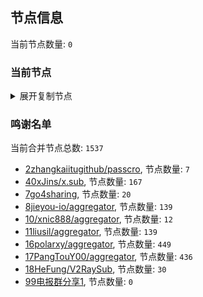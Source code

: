 
## 节点信息
当前节点数量: `0`
### 当前节点
<details>
  <summary>展开复制节点</summary>

    

</details>

### 鸣谢名单
当前合并节点总数: `1537`
- [2zhangkaiitugithub/passcro](https://github.com/zhangkaiitugithub/passcro), 节点数量: `7`
- [40xJins/x.sub](https://github.com/0xJins/x.sub), 节点数量: `167`
- [7go4sharing](https://github.com/go4sharing), 节点数量: `20`
- [8jieyou-io/aggregator](https://github.com/jieyou-io/aggregator), 节点数量: `139`
- [10/xnic888/aggregator](https://github.com/xnic888/aggregator), 节点数量: `12`
- [11liusil/aggregator](https://github.com/liusil/aggregator), 节点数量: `139`
- [16polarxy/aggregator](https://github.com/polarxy/aggregator), 节点数量: `449`
- [17PangTouY00/aggregator](https://github.com/PangTouY00/aggregator), 节点数量: `436`
- [18HeFung/V2RaySub](https://github.com/HeFung/V2RaySub), 节点数量: `30`
- [99电报群分享1](https://github.com/cdddbc/getAirport), 节点数量: `0`


